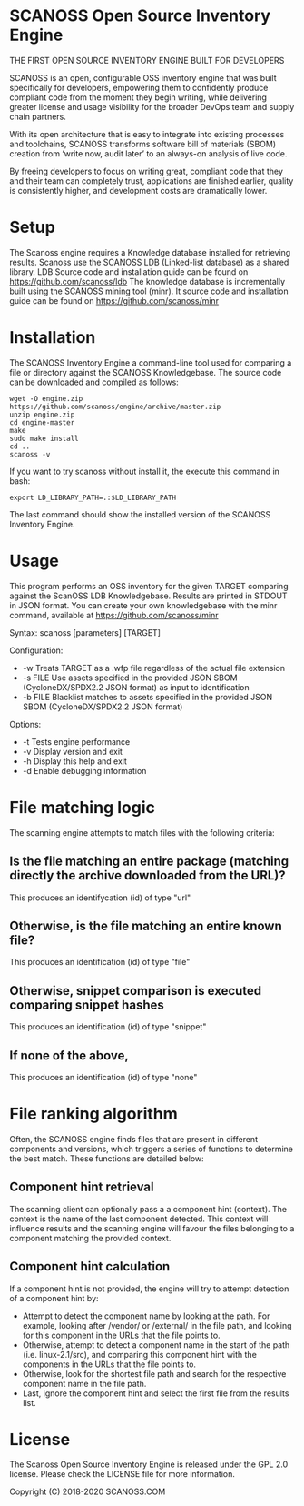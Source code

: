 # SCANOSS Open Source Inventory Engine

THE FIRST OPEN SOURCE INVENTORY ENGINE BUILT FOR DEVELOPERS

SCANOSS is an open, configurable OSS inventory engine that was built specifically for developers, empowering them to confidently produce compliant code from the moment they begin writing, while delivering greater license and usage visibility for the broader DevOps team and supply chain partners.

With its open architecture that is easy to integrate into existing processes and toolchains, SCANOSS transforms software bill of materials (SBOM) creation from ‘write now, audit later’ to an always-on analysis of live code.

By freeing developers to focus on writing great, compliant code that they and their team can completely trust, applications are finished earlier, quality is consistently higher, and development costs are dramatically lower.

# Setup 
The Scanoss engine requires a Knowledge database installed for retrieving results. Scanoss use the SCANOSS LDB (Linked-list database) as a shared library. LDB Source code and installation guide can be found on https://github.com/scanoss/ldb
The knowledge database is incrementally built using the SCANOSS mining tool (minr). It source code and installation guide can be found on https://github.com/scanoss/minr

# Installation

The SCANOSS Inventory Engine a command-line tool used for comparing a file or directory against the SCANOSS Knowledgebase. The source code can be downloaded and compiled as follows:

```
wget -O engine.zip https://github.com/scanoss/engine/archive/master.zip
unzip engine.zip
cd engine-master
make
sudo make install
cd ..
scanoss -v
```

If you want to try scanoss without install it, the execute this command in bash:
```
export LD_LIBRARY_PATH=.:$LD_LIBRARY_PATH
```

The last command should show the installed version of the SCANOSS Inventory Engine.

# Usage

This program performs an OSS inventory for the given TARGET comparing against the ScanOSS LDB Knowledgebase. Results are printed in STDOUT in JSON format.
You can create your own knowledgebase with the minr command, available at https://github.com/scanoss/minr

Syntax: scanoss [parameters] [TARGET]

Configuration:
* -w       Treats TARGET as a .wfp file regardless of the actual file extension
* -s FILE  Use assets specified in the provided JSON SBOM (CycloneDX/SPDX2.2 JSON format) as input to identification
* -b FILE  Blacklist matches to assets specified in the provided JSON SBOM (CycloneDX/SPDX2.2 JSON format)

Options:
* -t  Tests engine performance
* -v  Display version and exit
* -h  Display this help and exit
* -d  Enable debugging information

# File matching logic

The scanning engine attempts to match files with the following criteria:

## Is the file matching an entire package (matching directly the archive downloaded from the URL)?

This produces an identifycation (id) of type "url"

## Otherwise, is the file matching an entire known file?

This produces an identification (id) of type "file"

## Otherwise, snippet comparison is executed comparing snippet hashes

This produces an identification (id) of type "snippet"

## If none of the above,

This produces an identification (id) of type "none"

# File ranking algorithm

Often, the SCANOSS engine finds files that are present in different components and versions, which triggers a series of functions to determine the best match. These functions are detailed below:

## Component hint retrieval

The scanning client can optionally pass a a component hint (context). The context is the name of the last component detected. This context will influence results and the scanning engine will favour the files belonging to a component matching the provided context.

## Component hint calculation

If a component hint is not provided, the engine will try to attempt detection of a component hint by:

* Attempt to detect the component name by looking at the path. For example, looking after /vendor/ or /external/ in the file path, and looking for this component in the URLs that the file points to.
* Otherwise, attempt to detect a component name in the start of the path (i.e. linux-2.1/src), and comparing this component hint with the components in the URLs that the file points to.
* Otherwise, look for the shortest file path and search for the respective component name in the file path.
* Last, ignore the component hint and select the first file from the results list.

# License

The Scanoss Open Source Inventory Engine is released under the GPL 2.0 license. Please check the LICENSE file for more information.

Copyright (C) 2018-2020 SCANOSS.COM

